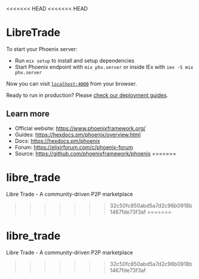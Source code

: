 <<<<<<< HEAD
<<<<<<< HEAD
# LibreTrade

To start your Phoenix server:

  * Run `mix setup` to install and setup dependencies
  * Start Phoenix endpoint with `mix phx.server` or inside IEx with `iex -S mix phx.server`

Now you can visit [`localhost:4000`](http://localhost:4000) from your browser.

Ready to run in production? Please [check our deployment guides](https://hexdocs.pm/phoenix/deployment.html).

## Learn more

  * Official website: https://www.phoenixframework.org/
  * Guides: https://hexdocs.pm/phoenix/overview.html
  * Docs: https://hexdocs.pm/phoenix
  * Forum: https://elixirforum.com/c/phoenix-forum
  * Source: https://github.com/phoenixframework/phoenix
=======
# libre_trade
Libre Trade -  A community-driven P2P marketplace
>>>>>>> 32c50fc850abd5a7d2c96b0918b1467fde73f3af
=======
# libre_trade
Libre Trade -  A community-driven P2P marketplace
>>>>>>> 32c50fc850abd5a7d2c96b0918b1467fde73f3af
